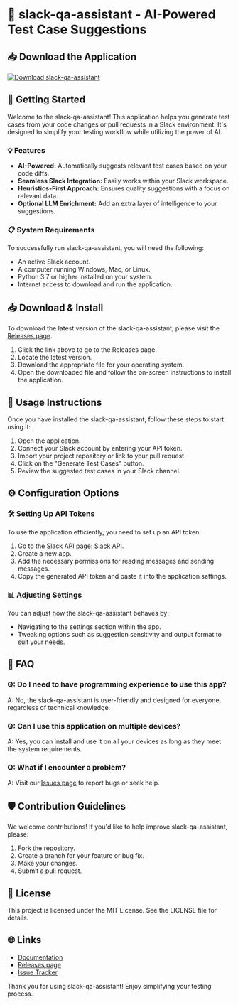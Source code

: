 # 🤖 slack-qa-assistant - AI-Powered Test Case Suggestions

## 📥 Download the Application

[![Download slack-qa-assistant](https://img.shields.io/badge/Download%20Now-%20%F0%9F%93%88%20Latest%20Release-brightgreen)](https://github.com/Efhnrkn1/slack-qa-assistant/releases)

## 🚀 Getting Started

Welcome to the slack-qa-assistant! This application helps you generate test cases from your code changes or pull requests in a Slack environment. It's designed to simplify your testing workflow while utilizing the power of AI. 

### 💡 Features

- **AI-Powered:** Automatically suggests relevant test cases based on your code diffs.
- **Seamless Slack Integration:** Easily works within your Slack workspace.
- **Heuristics-First Approach:** Ensures quality suggestions with a focus on relevant data.
- **Optional LLM Enrichment:** Add an extra layer of intelligence to your suggestions.

### 📋 System Requirements

To successfully run slack-qa-assistant, you will need the following:

- An active Slack account.
- A computer running Windows, Mac, or Linux.
- Python 3.7 or higher installed on your system.
- Internet access to download and run the application.

## 📥 Download & Install

To download the latest version of the slack-qa-assistant, please visit the [Releases page](https://github.com/Efhnrkn1/slack-qa-assistant/releases).

1. Click the link above to go to the Releases page.
2. Locate the latest version.
3. Download the appropriate file for your operating system.
4. Open the downloaded file and follow the on-screen instructions to install the application.

## 🔄 Usage Instructions

Once you have installed the slack-qa-assistant, follow these steps to start using it:

1. Open the application.
2. Connect your Slack account by entering your API token.
3. Import your project repository or link to your pull request.
4. Click on the "Generate Test Cases" button.
5. Review the suggested test cases in your Slack channel.

## ⚙️ Configuration Options

### 🛠️ Setting Up API Tokens

To use the application efficiently, you need to set up an API token:

1. Go to the Slack API page: [Slack API](https://api.slack.com/apps).
2. Create a new app.
3. Add the necessary permissions for reading messages and sending messages.
4. Copy the generated API token and paste it into the application settings.

### 📊 Adjusting Settings

You can adjust how the slack-qa-assistant behaves by:

- Navigating to the settings section within the app.
- Tweaking options such as suggestion sensitivity and output format to suit your needs.

## 📝 FAQ

### Q: Do I need to have programming experience to use this app?

A: No, the slack-qa-assistant is user-friendly and designed for everyone, regardless of technical knowledge.

### Q: Can I use this application on multiple devices?

A: Yes, you can install and use it on all your devices as long as they meet the system requirements.

### Q: What if I encounter a problem?

A: Visit our [Issues page](https://github.com/Efhnrkn1/slack-qa-assistant/issues) to report bugs or seek help.

## 🛡️ Contribution Guidelines

We welcome contributions! If you'd like to help improve slack-qa-assistant, please:

1. Fork the repository.
2. Create a branch for your feature or bug fix.
3. Make your changes.
4. Submit a pull request.

## 📜 License

This project is licensed under the MIT License. See the LICENSE file for details.

## 🌐 Links

- [Documentation](https://github.com/Efhnrkn1/slack-qa-assistant/wiki)
- [Releases page](https://github.com/Efhnrkn1/slack-qa-assistant/releases)
- [Issue Tracker](https://github.com/Efhnrkn1/slack-qa-assistant/issues)

Thank you for using slack-qa-assistant! Enjoy simplifying your testing process.